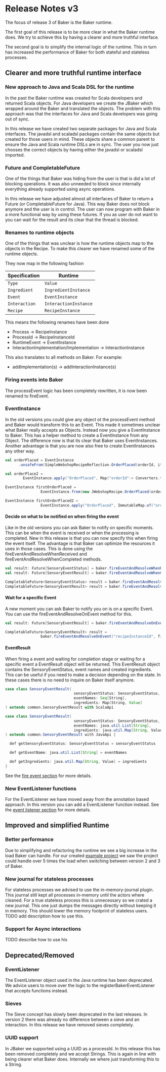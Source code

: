 # Release Notes v3

The focus of release 3 of Baker is the Baker runtime.

The first goal of this release is to be more clear in what the Baker runtime does.
We try to achieve this by having a clearer and more truthful interface.

The second goal is to simplify the internal logic of the runtime.
This in turn has increased the performance of Baker for both stateful and stateless processes.

## Clearer and more truthful runtime interface


### New approach to Java and Scala DSL for the runtime
In the past the Baker runtime was created for Scala developers and returned Scala objects.
For Java developers we create the JBaker which wrapped around the Baker and translated the objects.
The problem with this approach was that the interfaces for Java and Scala developers was going out of sync.

In this release we have created two separate packages for Java and Scala interfaces.
The javadsl and scaladsl packages contain the same objects but created for those users in mind.
These objects share a common parent to ensure the Java and Scala runtime DSLs are in sync.
The user you now just chooses the correct objects by having either the javadsl or scaladsl imported.

### Future and CompletableFuture
One of the things that Baker was hiding from the user is that is did a lot of blocking operations.
It was also unneeded to block since internally everything already supported using async operations.

In this release we have adjusted almost all interfaces of Baker to return a Future (or CompletableFuture for Java).
This way Baker does not block anymore and the user is in control.
The user can now program with Baker in a more functional way by using these futures.
If you as user do not want to you can wait for the result and its clear that the thread is blocked.

### Renames to runtime objects
One of the things that was unclear is how the runtime objects map to the objects in the Recipe.
To make this clearer we have renamed some of the runtime objects.

They now map in the following fashion

| Specification | Runtime |
|---------------|---------|
| `Type` | `Value` |
| `Ingredient` | `IngredientInstance` |
| `Event` | `EventInstance` |
| `Interaction` | `InteractionInstance` |
| `Recipe` | `RecipeInstance` |

This means the following renames have been done

* Process -> RecipeInstance
* ProcessId -> RecipeInstanceId
* RuntimeEvent -> EventInstance
* InteractionImplementation/Implementation -> InteractionInstance

This also translates to all methods on Baker.
For example:

* addImplementation(s) -> addInteractionInstance(s)

### Firing events into Baker
The processEvent logic has been completely rewritten, it is now been renamed to fireEvent.

### EventInstance
In the old versions you could give any object ot the processEvent method and Baker would transform this to an Event.
This made it sometimes unclear what Baker really accepts as Objects.
Instead now you give a EventInstance to Baker.
This has a helper method to create a EventInstance from any Object.
The difference now is that its clear that Baker uses EventInstances.
Another advantage is that you are now also free to create EventInstances any other way.

```scala tab="Scala"
val orderPlaced = EventInstance
      .unsafeFrom(SimpleWebshopRecipeReflection.OrderPlaced(orderId, items))

val orderPlace2 =
        EventInstance.apply("OrderPlaced", Map("orderId"-> Converters.toValue(orderId), "items" -> Converters.toValue(items)))

```

```java tab="Java"
EventInstance firstOrderPlaced =
                EventInstance.from(new JWebshopRecipe.OrderPlaced(orderId, items));

EventInstance firstOrderPlaced2 =
                EventInstance.apply("OrderPlaced", ImmutableMap.of("orderId", Converters.toValue(orderId), "items", Converters.toValue(items)));
```


#### Decide on what to be notified on when firing the event
Like in the old versions you can ask Baker to notify on specific moments.
This can be when the event is received or when the processing is completed.
New in this release is that you can now specify this when firing the event itself.
The advantage is that Baker can optimize the resources it uses in those cases.
This is done using the fireEventAndResolveWhenReceived and fireEventAndResolveWhenCompleted methods.

```scala tab="Scala"
val result: Future[SensoryEventStatus] = baker.fireEventAndResolveWhenReceived("recipeInstanceId", orderPlaced)
val result: Future[SensoryEventResult] = baker.fireEventAndResolveWhenCompleted(recipeInstanceId, paymentMade)
```

```java tab="Java"
CompletableFuture<SensoryEventStatus> result = baker.fireEventAndResolveWhenReceived(recipeInstanceId, paymentMade);
CompletableFuture<SensoryEventResult> result = baker.fireEventAndResolveWhenCompleted(recipeInstanceId, firstOrderPlaced);
```

#### Wait for a specific Event
A new moment you can ask Baker to notify you on is on a specific Event.
You can use the fireEventAndResolveOnEvent method for this.

```scala tab="Scala"
val result: Future[SensoryEventResult] = baker.fireEventAndResolveOnEvent("recipeInstanceId", orderPlaced, "eventName")
```

```java tab="Java"
CompletableFuture<SensoryEventResult> result =
                baker.fireEventAndResolveOnEvent("recipeInstanceId", firstOrderPlaced, "eventName");
```

#### EventResult
When firing a event and waiting for completion stage or waiting for a specific event a EventResult object will be returned.
This EventResult object contains the SensoryEventStatus, event names and created ingredients.
This can be useful if you need to make a decision depending on the state.
In these cases there is no need to inquire on Baker itself anymore.

```scala tab="Scala"
case class SensoryEventResult(
                               sensoryEventStatus: SensoryEventStatus,
                               eventNames: Seq[String],
                               ingredients: Map[String, Value]
) extends common.SensoryEventResult with ScalaApi
```

```java tab="Java"
case class SensoryEventResult(
                               sensoryEventStatus: SensoryEventStatus,
                               eventNames: java.util.List[String],
                               ingredients: java.util.Map[String, Value]
) extends common.SensoryEventResult with JavaApi {

  def getSensoryEventStatus: SensoryEventStatus = sensoryEventStatus

  def getEventName: java.util.List[String] = eventNames

  def getIngredients: java.util.Map[String, Value] = ingredients
}
```

See the [fire event section](../../development-life-cycle/bake-fire-events-and-inquiry/#fire-events) for more details.


### New EventListener functions
For the EventListener we have moved away from the annotation based approach.
In this version you can add a EventListener function instead.
See the [event listener section](http://localhost:8000/sections/reference/event-listener/) for more details.

## Improved and simplified Runtime
### Better performance
Due to simplifying and refactoring the runtime we see a big increase in the load Baker can handle.
For our created [example project](https://github.com/ing-bank/baker/tree/master/examples/src)
we saw the project could handle over 5 times the load when switching between version 2 and 3 of Baker.

### New journal for stateless processes
For stateless processes we advised to use the in-memory-journal plugin.
This journal still kept all processes in-memory until the actors where cleaned.
For a true stateless process this is unnecessary so we crated a new journal.
This one just dumps the messages directly without keeping it in memory.
This should lower the memory footprint of stateless users.
TODO add description how to use this.

### Support for Async interactions
TODO describe how to use his

###

## Deprecated/Removed
### EventListener
The EventListener object used in the Java runtime has been deprecated.
We advice users to move over the logic to the registerBakerEventListener that accepts functions instead.

### Sieves
The Sieve concept has slowly been deprecated in the last releases.
In version 2 there was already no difference between a sieve and an interaction.
In this release we have removed sieves completely.

### UUID support
In JBaker we supported using a UUID as a processId.
In this release this has been removed completely and we accept Strings.
This is again in line with being clearer what Baker does.
Internally we where just transforming this to a String.
